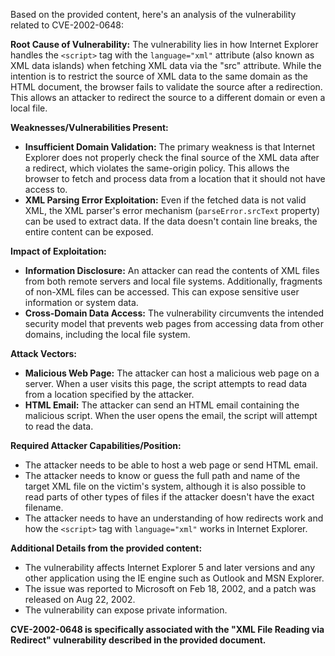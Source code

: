 Based on the provided content, here's an analysis of the vulnerability related to CVE-2002-0648:

**Root Cause of Vulnerability:**
The vulnerability lies in how Internet Explorer handles the `<script>` tag with the `language="xml"` attribute (also known as XML data islands) when fetching XML data via the "src" attribute. While the intention is to restrict the source of XML data to the same domain as the HTML document, the browser fails to validate the source after a redirection. This allows an attacker to redirect the source to a different domain or even a local file.

**Weaknesses/Vulnerabilities Present:**
* **Insufficient Domain Validation:** The primary weakness is that Internet Explorer does not properly check the final source of the XML data after a redirect, which violates the same-origin policy. This allows the browser to fetch and process data from a location that it should not have access to.
* **XML Parsing Error Exploitation:** Even if the fetched data is not valid XML, the XML parser's error mechanism (`parseError.srcText` property) can be used to extract data. If the data doesn't contain line breaks, the entire content can be exposed.

**Impact of Exploitation:**
* **Information Disclosure:** An attacker can read the contents of XML files from both remote servers and local file systems. Additionally, fragments of non-XML files can be accessed. This can expose sensitive user information or system data.
* **Cross-Domain Data Access:** The vulnerability circumvents the intended security model that prevents web pages from accessing data from other domains, including the local file system.

**Attack Vectors:**
* **Malicious Web Page:** The attacker can host a malicious web page on a server. When a user visits this page, the script attempts to read data from a location specified by the attacker.
* **HTML Email:** The attacker can send an HTML email containing the malicious script. When the user opens the email, the script will attempt to read the data.

**Required Attacker Capabilities/Position:**
* The attacker needs to be able to host a web page or send HTML email.
* The attacker needs to know or guess the full path and name of the target XML file on the victim's system, although it is also possible to read parts of other types of files if the attacker doesn't have the exact filename.
* The attacker needs to have an understanding of how redirects work and how the `<script>` tag with `language="xml"` works in Internet Explorer.

**Additional Details from the provided content:**
*   The vulnerability affects Internet Explorer 5 and later versions and any other application using the IE engine such as Outlook and MSN Explorer.
*   The issue was reported to Microsoft on Feb 18, 2002, and a patch was released on Aug 22, 2002.
*   The vulnerability can expose private information.

**CVE-2002-0648 is specifically associated with the "XML File Reading via Redirect" vulnerability described in the provided document.**